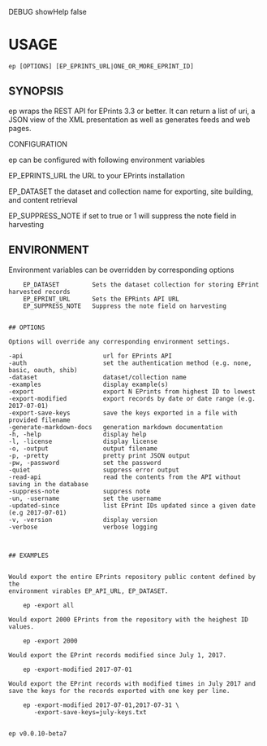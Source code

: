 DEBUG showHelp false

# USAGE

	ep [OPTIONS] [EP_EPRINTS_URL|ONE_OR_MORE_EPRINT_ID]

## SYNOPSIS


ep wraps the REST API for EPrints 3.3 or better. It can return a list 
of uri, a JSON view of the XML presentation as well as generates feeds 
and web pages.

CONFIGURATION

ep can be configured with following environment variables

EP_EPRINTS_URL the URL to your EPrints installation

EP_DATASET the dataset and collection name for exporting, site building, and content retrieval

EP_SUPPRESS_NOTE if set to true or 1 will suppress the note field in harvesting


## ENVIRONMENT

Environment variables can be overridden by corresponding options

```
    EP_DATASET         Sets the dataset collection for storing EPrint harvested records
    EP_EPRINT_URL      Sets the EPRints API URL
    EP_SUPPRESS_NOTE   Suppress the note field on harvesting


## OPTIONS

Options will override any corresponding environment settings.

```
    -api                      url for EPrints API
    -auth                     set the authentication method (e.g. none, basic, oauth, shib)
    -dataset                  dataset/collection name
    -examples                 display example(s)
    -export                   export N EPrints from highest ID to lowest
    -export-modified          export records by date or date range (e.g. 2017-07-01)
    -export-save-keys         save the keys exported in a file with provided filename
    -generate-markdown-docs   generation markdown documentation
    -h, -help                 display help
    -l, -license              display license
    -o, -output               output filename
    -p, -pretty               pretty print JSON output
    -pw, -password            set the password
    -quiet                    suppress error output
    -read-api                 read the contents from the API without saving in the database
    -suppress-note            suppress note
    -un, -username            set the username
    -updated-since            list EPrint IDs updated since a given date (e.g 2017-07-01)
    -v, -version              display version
    -verbose                  verbose logging
```


## EXAMPLES


Would export the entire EPrints repository public content defined by the
environment virables EP_API_URL, EP_DATASET.

    ep -export all

Would export 2000 EPrints from the repository with the heighest ID values.

    ep -export 2000

Would export the EPrint records modified since July 1, 2017.

    ep -export-modified 2017-07-01

Would export the EPrint records with modified times in July 2017 and
save the keys for the records exported with one key per line. 

    ep -export-modified 2017-07-01,2017-07-31 \
       -export-save-keys=july-keys.txt 


ep v0.0.10-beta7
